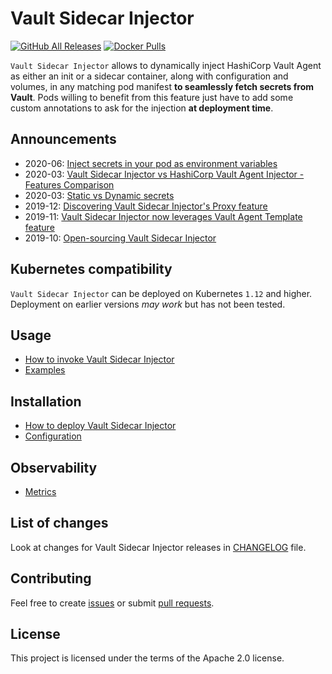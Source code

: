 
# Vault Sidecar Injector

[![GitHub All Releases](https://img.shields.io/github/downloads/Talend/vault-sidecar-injector/total?style=for-the-badge)](https://github.com/Talend/vault-sidecar-injector/releases)
[![Docker Pulls](https://img.shields.io/docker/pulls/talend/vault-sidecar-injector?style=for-the-badge)](https://hub.docker.com/r/talend/vault-sidecar-injector)

`Vault Sidecar Injector` allows to dynamically inject HashiCorp Vault Agent as either an init or a sidecar container, along with configuration and volumes, in any matching pod manifest **to seamlessly fetch secrets from Vault**. Pods willing to benefit from this feature just have to add some custom annotations to ask for the injection **at deployment time**.

## Announcements

- 2020-06: [Inject secrets in your pod as environment variables](https://github.com/Talend/vault-sidecar-injector/blob/master/doc/announcements/Injecting-secrets-in-env.md)
- 2020-03: [Vault Sidecar Injector vs HashiCorp Vault Agent Injector - Features Comparison](https://github.com/Talend/vault-sidecar-injector/blob/master/doc/announcements/HashiCorp-Vault-Agent-Injector.md)
- 2020-03: [Static vs Dynamic secrets](https://github.com/Talend/vault-sidecar-injector/blob/master/doc/announcements/Static-vs-Dynamic-Secrets.md)
- 2019-12: [Discovering Vault Sidecar Injector's Proxy feature](https://github.com/Talend/vault-sidecar-injector/blob/master/doc/announcements/Discovering-Vault-Sidecar-Injector-Proxy.md)
- 2019-11: [Vault Sidecar Injector now leverages Vault Agent Template feature](https://github.com/Talend/vault-sidecar-injector/blob/master/doc/announcements/Leveraging-Vault-Agent-Template.md)
- 2019-10: [Open-sourcing Vault Sidecar Injector](https://github.com/Talend/vault-sidecar-injector/blob/master/doc/announcements/Open-sourcing-Vault-Sidecar-Injector.md)

## Kubernetes compatibility

`Vault Sidecar Injector` can be deployed on Kubernetes `1.12` and higher. Deployment on earlier versions *may work* but has not been tested.

## Usage

- [How to invoke Vault Sidecar Injector](https://github.com/Talend/vault-sidecar-injector/blob/master/doc/Usage.md)
- [Examples](https://github.com/Talend/vault-sidecar-injector/blob/master/doc/Examples.md)

## Installation

- [How to deploy Vault Sidecar Injector](https://github.com/Talend/vault-sidecar-injector/blob/master/doc/Deploy.md)
- [Configuration](https://github.com/Talend/vault-sidecar-injector/blob/master/doc/Configuration.md)

## Observability

- [Metrics](https://github.com/Talend/vault-sidecar-injector/blob/master/doc/Metrics.md)

## List of changes

Look at changes for Vault Sidecar Injector releases in [CHANGELOG](https://github.com/Talend/vault-sidecar-injector/blob/master/CHANGELOG.md) file.

## Contributing

Feel free to create [issues](https://github.com/Talend/vault-sidecar-injector/issues) or submit [pull requests](https://github.com/Talend/vault-sidecar-injector/pulls).

## License

This project is licensed under the terms of the Apache 2.0 license.
